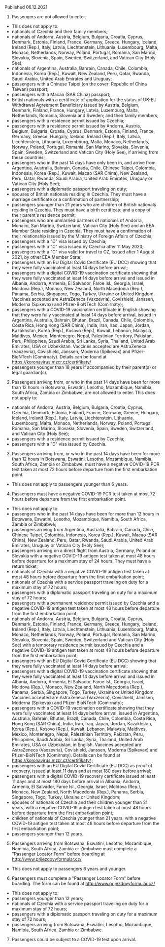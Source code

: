 Published 06.12.2021
1. Passengers are not allowed to enter.
- This does not apply to:
- nationals of Czechia and their family members;
- nationals of Andorra, Austria, Belgium, Bulgaria, Croatia, Cyprus, Denmark, Estonia, Finland, France, Germany, Greece, Hungary, Iceland, Ireland (Rep.), Italy, Latvia, Liechtenstein, Lithuania, Luxembourg, Malta, Monaco, Netherlands, Norway, Poland, Portugal, Romania, San Marino, Slovakia, Slovenia, Spain, Sweden, Switzerland, and Vatican City (Holy See);
- nationals of Argentina, Australia, Bahrain, Canada, Chile, Colombia, Indonesia, Korea (Rep.), Kuwait, New Zealand, Peru, Qatar, Rwanda, Saudi Arabia, United Arab Emirates and Uruguay;
- passengers with a Chinese Taipei (on the cover: Republic of China Taiwan) passport;
- passengers with a Macao (SAR China) passport;
- British nationals with a certificate of application for the status of UK-EU Withdrawal Agreement Beneficiary issued by Austria, Belgium, Denmark, Finland, France, Hungary, Latvia, Luxemburg, Malta, Netherlands, Romania, Slovenia and Sweden; and their family members;
- passengers with a residence permit issued by Czechia;
- passengers with a residence permit issued by Andorra, Austria, Belgium, Bulgaria, Croatia, Cyprus, Denmark, Estonia, Finland, France, Germany, Greece, Hungary, Iceland, Ireland (Rep.), Italy, Latvia, Liechtenstein, Lithuania, Luxembourg, Malta, Monaco, Netherlands, Norway, Poland, Portugal, Romania, San Marino, Slovakia, Slovenia, Spain, Sweden, Switzerland and Vatican City (Holy See), if arriving from these countries;
- passengers who in the past 14 days have only been in, and arrive from Argentina, Australia, Bahrain, Canada, Chile, Chinese Taipei, Colombia, Indonesia, Korea (Rep.), Kuwait, Macao (SAR China), New Zealand, Peru, Qatar, Rwanda, Saudi Arabia, United Arab Emirates, Uruguay or Vatican City (Holy See);
- passengers with a diplomatic passport traveling on duty;
- spouses of British nationals residing in Czechia. They must have a marriage certificate or a confirmation of partnership;
- passengers younger than 21 years who are children of British nationals residing in Czechia. They must have a birth certificate and a copy of their parent's residence permit;
- passengers who are unmarried partners of nationals of Andorra, Monaco, San Marino, Switzerland, Vatican City (Holy See) and an EEA Member State residing in Czechia. They must have a confirmation of their relationship issued by the Ministry of Foreign Affairs of Czechia;
- passengers with a "D" visa issued by Czechia;
- passengers with a "C" visa issued by Czechia after 11 May 2020;
- passengers with a "C" visa valid for travel to CZ, issued after 1 August 2021, by other EEA Member State;
- passengers with an EU Digital Covid Certificate (EU DCC) showing that they were fully vaccinated at least 14 days before arrival;
- passengers with a digital COVID-19 vaccination certificate showing that they were fully vaccinated at least 14 days before arrival and issued in Albania, Andorra, Armenia, El Salvador, Faroe Isl., Georgia, Israel, Moldova (Rep.), Monaco, New Zealand, North Macedonia (Rep.), Panama, Serbia, Singapore, Togo, Turkey, Ukraine or United Kingdom. Vaccines accepted are AstraZeneca (Vaxzevria), Covishield, Janssen, Moderna (Spikevax) and Pfizer-BioNTech (Comirnaty);
- passengers with a COVID-19 vaccination certificate in English showing that they were fully vaccinated at least 14 days before arrival, issued in Argentina, Australia, Bahrain, Bhutan, Brazil, Canada, Chile, Colombia, Costa Rica, Hong Kong (SAR China), India, Iran, Iraq, Japan, Jordan, Kazakhstan, Korea (Rep.), Kosovo (Rep.), Kuwait, Lebanon, Malaysia, Maldives, Mexico, Montenegro, Nepal, Palestinian Territory, Pakistan, Peru, Philippines, Saudi Arabia, Sri Lanka, Syria, Thailand, United Arab Emirates, USA or Uzbekistan. Vaccines accepted are AstraZeneca (Vaxzevria), Covishield, Janssen, Moderna (Spikevax) and Pfizer-BioNTech (Comirnaty). Details can be found at <a href="https://koronavirus.mzcr.cz/certifikaty/">https://koronavirus.mzcr.cz/certifikaty/</a>
- passengers younger than 18 years if accompanied by their parent(s) or legal guardian(s).
2. Passengers arriving from, or who in the past 14 days have been for more than 12 hours in Botswana, Eswatini, Lesotho, Mozambique, Namibia, South Africa, Zambia or Zimbabwe, are not allowed to enter.
This does not apply to:
- nationals of Andorra, Austria, Belgium, Bulgaria, Croatia, Cyprus, Czechia, Denmark, Estonia, Finland, France, Germany, Greece, Hungary, Iceland, Ireland (Rep.), Italy, Latvia, Liechtenstein, Lithuania, Luxembourg, Malta, Monaco, Netherlands, Norway, Poland, Portugal, Romania, San Marino, Slovakia, Slovenia, Spain, Sweden, Switzerland, and Vatican City (Holy See);
- passengers with a residence permit issued by Czechia;
- passengers with a "D" visa issued by Czechia.
3. Passengers arriving from, or who in the past 14 days have been for more than 12 hours in Botswana, Eswatini, Lesotho, Mozambique, Namibia, South Africa, Zambia or Zimbabwe, must have a negative COVID-19 PCR test taken at most 72 hours before departure from the first embarkation point.
- This does not apply to passengers younger than 6 years.
4. Passengers must have a negative COVID-19 PCR test taken at most 72 hours before departure from the first embarkation point.
- This does not apply to:
- passengers who in the past 14 days have been for more than 12 hours in Botswana, Eswatini, Lesotho, Mozambique, Namibia, South Africa, Zambia or Zimbabwe;
- passengers arriving from Argentina, Australia, Bahrain, Canada, Chile, Chinese Taipei, Colombia, Indonesia, Korea (Rep.), Kuwait, Macao (SAR China), New Zealand, Peru, Qatar, Rwanda, Saudi Arabia, United Arab Emirates, Uruguay or Vatican City (Holy See);
- passengers arriving on a direct flight from Austria, Germany, Poland or Slovakia with a negative COVID-19 antigen test taken at most 48 hours before departure for a maximum stay of 24 hours. They must have a return ticket;
- nationals of Czechia with a negative COVID-19 antigen test taken at most 48 hours before departure from the first embarkation point;
- nationals of Czechia with a service passport traveling on duty for a maximum stay of 72 hours;
- passengers with a diplomatic passport traveling on duty for a maximum stay of 72 hours;
- passengers with a permanent residence permit issued by Czechia and a negative COVID-19 antigen test taken at most 48 hours before departure from the first embarkation point;
- nationals of Andorra, Austria, Belgium, Bulgaria, Croatia, Cyprus, Denmark, Estonia, Finland, France, Germany, Greece, Hungary, Iceland, Ireland (Rep.), Italy, Latvia, Liechtenstein, Lithuania, Luxembourg, Malta, Monaco, Netherlands, Norway, Poland, Portugal, Romania, San Marino, Slovakia, Slovenia, Spain, Sweden, Switzerland and Vatican City (Holy See) with a temporary residence permit issued by Czechia and a negative COVID-19 antigen test taken at most 48 hours before departure from the first embarkation point;
- passengers with an EU Digital Covid Certificate (EU DCC) showing that they were fully vaccinated at least 14 days before arrival;
- passengers with a digital COVID-19 vaccination certificate showing that they were fully vaccinated at least 14 days before arrival and issued in Albania, Andorra, Armenia, El Salvador, Faroe Isl., Georgia, Israel, Moldova (Rep.), Monaco, New Zealand, North Macedonia (Rep.), Panama, Serbia, Singapore, Togo, Turkey, Ukraine or United Kingdom. Vaccines accepted are AstraZeneca (Vaxzevria), Covishield, Janssen, Moderna (Spikevax) and Pfizer-BioNTech (Comirnaty);
- passengers with a COVID-19 vaccination certificate showing that they were fully vaccinated at least 14 days before arrival, issued in Argentina, Australia, Bahrain, Bhutan, Brazil, Canada, Chile, Colombia, Costa Rica, Hong Kong (SAR China), India, Iran, Iraq, Japan, Jordan, Kazakhstan, Korea (Rep.), Kosovo (Rep.), Kuwait, Lebanon, Malaysia, Maldives, Mexico, Montenegro, Nepal, Palestinian Territory, Pakistan, Peru, Philippines, Saudi Arabia, Sri Lanka, Syria, Thailand, United Arab Emirates, USA or Uzbekistan, in English. Vaccines accepted are AstraZeneca (Vaxzevria), Covishield, Janssen, Moderna (Spikevax) and Pfizer-BioNTech (Comirnaty). Details can be found at <a href="https://koronavirus.mzcr.cz/certifikaty/">https://koronavirus.mzcr.cz/certifikaty/</a> ;
- passengers with an EU Digital Covid Certificate (EU DCC) as proof of recovery, issued at least 11 days and at most 180 days before arrival;
- passengers with a digital COVID-19 recovery certificate issued at least 11 days and at most 180 days before arrival in Albania, Andorra, Armenia, El Salvador, Faroe Isl., Georgia, Israel, Moldova (Rep.), Monaco, New Zealand, North Macedonia (Rep.), Panama, Serbia, Singapore, Togo, Turkey, Ukraine or United Kingdom;
- spouses of nationals of Czechia and their children younger than 21 years, with a negative COVID-19 antigen test taken at most 48 hours before departure from the first embarkation point;
- children of nationals of Czechia younger than 21 years, with a negative COVID-19 antigen test taken at most 48 hours before departure from the first embarkation point;
- passengers younger than 12 years.
5. Passengers arriving from Botswana, Eswatini, Lesotho, Mozambique, Namibia, South Africa, Zambia or Zimbabwe must complete a "Passenger Locator Form" before boarding at <a href="http://www.prijezdovyformular.cz/">http://www.prijezdovyformular.cz/</a>
- This does not apply to passengers 6 years and younger.
6. Passengers must complete a "Passenger Locator Form" before boarding. The form can be found at <a href="http://www.prijezdovyformular.cz/">http://www.prijezdovyformular.cz/</a>
- This does not apply to:
- passengers younger than 12 years;
- nationals of Czechia with a service passport traveling on duty for a maximum stay of 72 hours;
- passengers with a diplomatic passport traveling on duty for a maximum stay of 72 hours;
- passengers arriving from Botswana, Eswatini, Lesotho, Mozambique, Namibia, South Africa, Zambia or Zimbabwe.
7. Passengers could be subject to a COVID-19 test upon arrival.